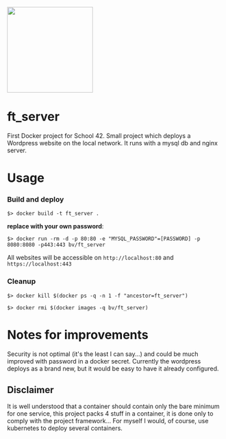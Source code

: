 <img src="https://upload.wikimedia.org/wikipedia/commons/thumb/4/4e/Docker_%28container_engine%29_logo.svg/1920px-Docker_%28container_engine%29_logo.svg.png"
     style="text-align:center" width=200px />

# ft_server
First Docker project for School 42.
Small project which deploys a Wordpress website on the local network. It runs with a mysql db and nginx server.

# Usage

### Build and deploy

`$> docker build -t ft_server .`

**replace with your own password**:

`$> docker run -rm -d -p 80:80 -e "MYSQL_PASSWORD"=[PASSWORD] -p 8080:8080 -p443:443 bv/ft_server`

All websites will be accessible on `http://localhost:80` and `https://localhost:443`

### Cleanup

`$> docker kill $(docker ps -q -n 1 -f "ancestor=ft_server")`

`$> docker rmi $(docker images -q bv/ft_server)`

# Notes for improvements

Security is not optimal (it's the least I can say...) and could be much improved with password in a docker secret.
Currently the wordpress deploys as a brand new, but it would be easy to have it already configured.

## Disclaimer

It is well understood that a container should contain only the bare minimum for one service, this project packs 4 stuff in a container, it is done only to comply with the project framework... For myself I would, of course, use kubernetes to deploy several containers. 
